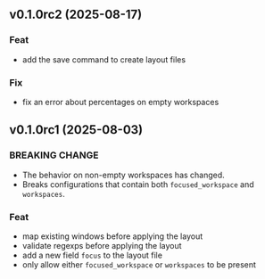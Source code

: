 ## v0.1.0rc2 (2025-08-17)

### Feat

- add the save command to create layout files

### Fix

- fix an error about percentages on empty workspaces

## v0.1.0rc1 (2025-08-03)

### BREAKING CHANGE

- The behavior on non-empty workspaces has changed.
- Breaks configurations that contain both
`focused_workspace` and `workspaces`.

### Feat

- map existing windows before applying the layout
- validate regexps before applying the layout
- add a new field `focus` to the layout file
- only allow either `focused_workspace` or `workspaces` to be present
